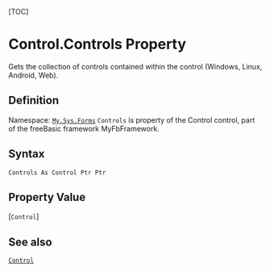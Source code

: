 [TOC]
# Control.Controls Property
Gets the collection of controls contained within the control (Windows, Linux, Android, Web).
## Definition
Namespace: [`My.Sys.Forms`](My.Sys.Forms.md)
`Controls` is property of the Control control, part of the freeBasic framework MyFbFramework.
## Syntax
```freeBasic
Controls As Control Ptr Ptr
```
## Property Value
[`Control`]
## See also
[`Control`](Control.md)
